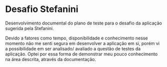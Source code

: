 # Desafio Stefanini
Desenvolvimento documental do plano de teste para o desafio da aplicação sugerida pela Stefanini.

Devido a fatores como tempo, disponibilidade e conhecimento nesse momento não me senti segura em desenvolver a aplicação em si, porém vi a possibilidade em ser analisado/ avaliado a questão de testes da aplicação. Optei por essa forma de demonstrar meu pouco conhecimento na área descrita, através da documentação.
